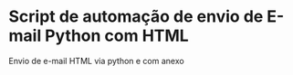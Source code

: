 # Script de automação de envio de E-mail Python com HTML

Envio de e-mail HTML via python e com anexo
